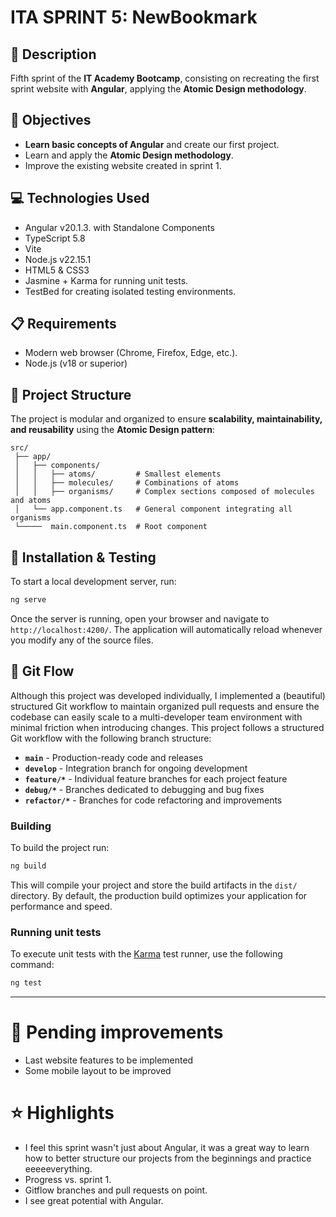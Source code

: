 
# ITA SPRINT 5: NewBookmark

## 📄 Description

Fifth sprint of the **IT Academy Bootcamp**, consisting on recreating the first sprint website with **Angular**, applying the  **Atomic Design methodology**.



## 🎯 Objectives

- **Learn basic concepts of Angular** and create our first project.  
- Learn and apply the **Atomic Design methodology**.  
- Improve the existing website created in sprint 1.



## 💻 Technologies Used

- Angular v20.1.3. with Standalone Components
- TypeScript 5.8
- Vite
- Node.js v22.15.1
- HTML5 & CSS3
- Jasmine + Karma for running unit tests.
- TestBed for creating isolated testing environments.



## 📋 Requirements

- Modern web browser (Chrome, Firefox, Edge, etc.).
- Node.js (v18 or superior)


## 📁 Project Structure

The project is modular and organized to ensure **scalability, maintainability, and reusability** using the **Atomic Design pattern**:

```
src/
 ├── app/
 │   ├── components/
 │   │   ├── atoms/         # Smallest elements
 │   │   ├── molecules/     # Combinations of atoms
 │   │   ├── organisms/     # Complex sections composed of molecules and atoms 
 │   └── app.component.ts   # General component integrating all organisms
 └─────  main.component.ts  # Root component
```

## 🧪 Installation & Testing

To start a local development server, run:

```bash
ng serve
```

Once the server is running, open your browser and navigate to `http://localhost:4200/`. The application will automatically reload whenever you modify any of the source files.



## 🔀 Git Flow

Although this project was developed individually, I implemented a (beautiful) structured Git workflow to maintain organized pull requests and ensure the codebase can easily scale to a multi-developer team environment with minimal friction when introducing changes. 
This project follows a structured Git workflow with the following branch structure:

- **`main`** - Production-ready code and releases
- **`develop`** - Integration branch for ongoing development
- **`feature/*`** - Individual feature branches for each project feature
- **`debug/*`** - Branches dedicated to debugging and bug fixes
- **`refactor/*`** - Branches for code refactoring and improvements



### Building

To build the project run:

```bash
ng build
```

This will compile your project and store the build artifacts in the `dist/` directory. By default, the production build optimizes your application for performance and speed.

### Running unit tests

To execute unit tests with the [Karma](https://karma-runner.github.io) test runner, use the following command:

```bash
ng test
```


---

# 🚧 Pending improvements
- Last website features to be implemented
- Some mobile layout to be improved


# ⭐ Highlights
- I feel this sprint wasn't just about Angular, it was a great way to learn how to better structure our projects from the beginnings and practice eeeeeverything.
- Progress vs. sprint 1.
- Gitflow branches and pull requests on point.
- I see great potential with Angular.
